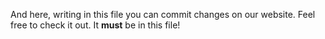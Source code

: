 And here, writing in this file you can commit changes on our website. Feel free to check it out. It <b>must</b> be in this file! 
